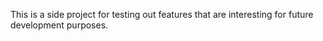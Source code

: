 This is a side project for testing out features that are interesting for future development purposes. 

